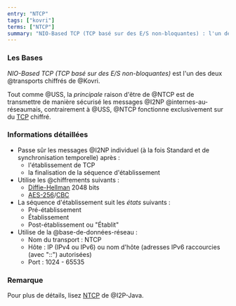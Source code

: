 ```yaml
---
entry: "NTCP"
tags: ["kovri"]
terms: ["NTCP"]
summary: "NIO-Based TCP (TCP basé sur des E/S non-bloquantes) : l'un des transports de Kovri"
---
```


### Les Bases

*NIO-Based TCP (TCP basé sur des E/S non-bloquantes)* est l'un des deux @transports chiffrés de @Kovri.

Tout comme @USS, la *principale* raison d'être de @NTCP est de transmettre de manière sécurisé les messages @I2NP @internes-au-réseaumais, contrairement à @USS, @NTCP fonctionne exclusivement sur du [TCP](https://fr.wikipedia.org/wiki/Transmission_Control_Protocol) chiffré.

### Informations détaillées

- Passe sûr les messages @I2NP individuel (à la fois Standard et de synchronisation temporelle) après :
   - l'établissement de TCP
   - la finalisation de la séquence d'établissement
- Utilise les @chiffrements suivants :
   - [Diffie-Hellman](https://fr.wikipedia.org/wiki/%C3%89change_de_cl%C3%A9s_Diffie-Hellman) 2048 bits
   - [AES-256](https://fr.wikipedia.org/wiki/Advanced_Encryption_Standard)/[CBC](https://fr.wikipedia.org/wiki/Mode_d%27op%C3%A9ration_(cryptographie))
- La séquence d'établissement suit les *états* suivants :
   - Pré-établissement
   - Établissement
   - Post-établissement ou "Établit"
- Utilise de la @base-de-données-réseau :
   - Nom du transport : NTCP
   - Hôte : IP (IPv4 ou IPv6) ou nom d'hôte (adresses IPv6 raccourcies (avec "::") autorisées)
   - Port : 1024 - 65535

### Remarque

Pour plus de détails, lisez [NTCP](https://geti2p.net/fr/docs/transport/ntcp) de @I2P-Java.
